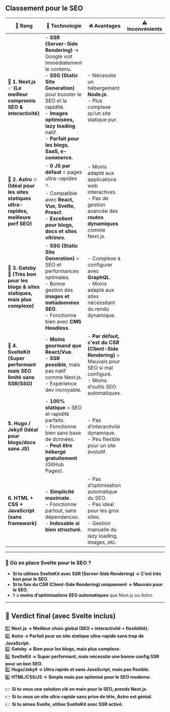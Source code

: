 ## **Classement pour le SEO**
| 🏅 Rang | 🚀 Technologie | 🔥 Avantages | ⚠️ Inconvénients |
|----|------------------|-------------|---------------|
| **🥇 1. Next.js** ✅ **(Le meilleur compromis SEO & interactivité)** | - **SSR (Server-Side Rendering)** → Google voit immédiatement le contenu.<br>- **SSG (Static Site Generation)** pour booster le SEO et la rapidité.<br>- **Images optimisées, lazy loading** natif.<br>- **Parfait pour les blogs, SaaS, e-commerce.** | - Nécessite un hébergement **Node.js**.<br>- Plus complexe qu’un site statique pur. |
| **🥈 2. Astro** 🔥 **(Idéal pour les sites statiques ultra-rapides, meilleure perf SEO)** | - **0 JS par défaut** = pages ultra-rapides ⚡.<br>- Compatible avec **React, Vue, Svelte, Preact**.<br>- **Excellent pour blogs, docs et sites vitrines.** | - Moins adapté aux applications web interactives.<br>- Pas de gestion avancée des **routes dynamiques** comme Next.js. |
| **🥉 3. Gatsby** 🚀 **(Très bon pour les blogs & sites statiques, mais plus complexe)** | - **SSG (Static Site Generation)** = SEO et performances optimales.<br>- Bonne gestion des **images et métadonnées SEO**.<br>- Fonctionne bien avec **CMS Headless**. | - Complexe à configurer avec **GraphQL**.<br>- Moins adapté aux sites nécessitant du rendu dynamique. |
| **🏅 4. SvelteKit** **(Super performant mais SEO limité sans SSR/SSG)** | - **Moins gourmand que React/Vue**.<br>- **SSR possible**, mais pas natif comme Next.js.<br>- Expérience dev incroyable. | - **Par défaut, c'est du CSR (Client-Side Rendering)** = Mauvais pour SEO si mal configuré.<br>- Moins d’outils SEO automatiques. |
| **5. Hugo / Jekyll** **(Idéal pour blogs/docs sans JS)** | - **100% statique** = SEO et rapidité parfaits.<br>- Fonctionne bien sans base de données.<br>- **Peut être hébergé gratuitement** (GitHub Pages). | - Pas d’interactivité dynamique.<br>- Peu flexible pour un site évolutif. |
| **6. HTML + CSS + JavaScript (sans framework)** | - **Simplicité maximale**.<br>- Fonctionne partout, sans dépendances.<br>- **Indexable si bien structuré.** | - Pas d’optimisation automatique du SEO.<br>- Pas idéal pour les gros sites.<br>- Gestion manuelle du lazy loading, images, etc. |

---

### **📌 Où se place Svelte pour le SEO ?**
- **Si tu utilises SvelteKit avec SSR (Server-Side Rendering) → C’est très bon pour le SEO.**
- **Si tu fais du CSR (Client-Side Rendering) uniquement → Mauvais pour le SEO.**
- Il a **moins d’optimisations SEO automatiques** que Next.js ou Astro.

---

## **🚀 Verdict final (avec Svelte inclus)**
1️⃣ **Next.js → Meilleur choix global (SEO + interactivité + flexibilité).**  
2️⃣ **Astro → Parfait pour un site statique ultra-rapide sans trop de JavaScript.**  
3️⃣ **Gatsby → Bien pour les blogs, mais plus complexe.**  
4️⃣ **SvelteKit → Super performant, mais nécessite une bonne config SSR pour un bon SEO.**  
5️⃣ **Hugo/Jekyll → Ultra rapide et sans JavaScript, mais pas flexible.**  
6️⃣ **HTML/CSS/JS → Simple mais pas optimisé pour le SEO moderne.**  

👉 **Si tu veux une solution clé en main pour le SEO, prends Next.js.**  
👉 **Si tu veux un site ultra-rapide sans prise de tête, Astro est génial.**  
👉 **Si tu aimes Svelte, utilise SvelteKit avec SSR activé.**  
